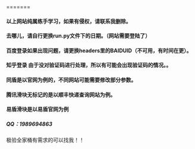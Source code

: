 =======
#### 以上网站纯属练手学习，如果有侵权，请联系我删除。
#### 去哪儿，请自行更换run.py文件下的日期。（网站需要登陆了）
#### 百度登录如果出现问题，请更换headers里的BAIDUID（不可用，有时间在更）。
#### 知乎登录 由于没对验证码进行处理，所以有可能会出现验证码的情况。。
#### 同盾是以官网为例的，不同网站可能需要修改部分参数。
#### 腾讯滑块无标记的是以顺丰快递查询网站为例。
#### 易盾滑块是以易盾官网为例
##### QQ：1989694863 
>>>>>>> 
极验全家桶有需求的可以找我！！
